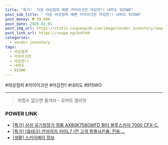 ```yaml
--- 
title: "특가!  다운 야상점퍼 예쁜 카이아크만 마감전!! 내피도 915WO" 
post_sub_title: " 다운 야상점퍼 예쁜 카이아크만 마감전!! 내피도 915WO" 
post_money: ₩ 59,900 
post_date: 2020.02.01 
post_img_url: https://static.coupangcdn.com/image/vendor_inventory/images/2019/01/08/17/3/e72ae7c0-ad66-44bd-88a1-b9581d098827.JPG 
post_link_url: https://coupa.ng/bnPcKk 
categories: 
  - vendor_inventory 
tags: 
  - 야상점퍼 
  - 카이아크만 
  - 마감전!! 
  - 내피도 
  - 915WO 
--- 
```

  #야상점퍼 #카이아크만 #마감전!! #내피도 #915WO 
<hr> 

> 피할수 없으면 즐겨라 – 로버트 엘리엇 


### POWER LINK

* <a href="https://blog.naver.com/sakai111/221791684756" target="_blank">[특가] 삼성 공기청정기 정품 AX80K7580WFD 필터 블루스카이 7000 CFX-C.</a>
* <a href="https://blog.naver.com/sakai111/221792119417" target="_blank">[특가] [휴테크] 안마의자 카이L7 (전 고객 특별사은품: 전용 ...</a>
* <a href="https://blog.naver.com/sakai111/221756983216" target="_blank"> [생활] 스카이베이 정보 </a>

